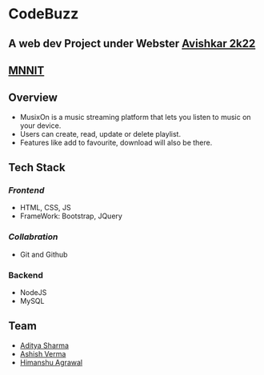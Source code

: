 # CodeBuzz
## A web dev Project under Webster [Avishkar 2k22]() 
## [MNNIT](http://www.mnnit.ac.in/)
## Overview
- MusixOn is a music streaming platform that lets you listen to music on your device.
- Users can create, read, update or delete playlist.
- Features like add to favourite, download will also be there.

## Tech Stack 

### _Frontend_
- HTML, CSS, JS
- FrameWork: Bootstrap, JQuery
### _Collabration_
 - Git and Github
### Backend
- NodeJS
- MySQL

## Team
- [Aditya Sharma](https://github.com/adi-wav)
- [Ashish Verma](https://github.com/ashish948)
- [Himanshu Agrawal](https://github.com/aghimanshu123)
